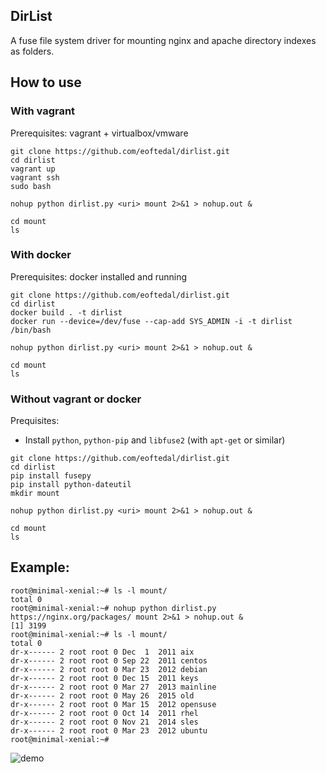 DirList
-------

A fuse file system driver for mounting nginx and apache directory indexes as folders.

## How to use


### With vagrant

Prerequisites: vagrant + virtualbox/vmware

```
git clone https://github.com/eoftedal/dirlist.git
cd dirlist
vagrant up
vagrant ssh
sudo bash

nohup python dirlist.py <uri> mount 2>&1 > nohup.out &

cd mount
ls
```

### With docker

Prerequisites: docker installed and running

```
git clone https://github.com/eoftedal/dirlist.git
cd dirlist
docker build . -t dirlist
docker run --device=/dev/fuse --cap-add SYS_ADMIN -i -t dirlist /bin/bash

nohup python dirlist.py <uri> mount 2>&1 > nohup.out &

cd mount
ls
```

### Without vagrant or docker

Prequisites:
* Install `python`, `python-pip` and `libfuse2` (with `apt-get` or similar)

```
git clone https://github.com/eoftedal/dirlist.git
cd dirlist
pip install fusepy
pip install python-dateutil
mkdir mount

nohup python dirlist.py <uri> mount 2>&1 > nohup.out &

cd mount
ls
```


## Example:

```
root@minimal-xenial:~# ls -l mount/
total 0
root@minimal-xenial:~# nohup python dirlist.py https://nginx.org/packages/ mount 2>&1 > nohup.out &
[1] 3199
root@minimal-xenial:~# ls -l mount/
total 0
dr-x------ 2 root root 0 Dec  1  2011 aix
dr-x------ 2 root root 0 Sep 22  2011 centos
dr-x------ 2 root root 0 Mar 23  2012 debian
dr-x------ 2 root root 0 Dec 15  2011 keys
dr-x------ 2 root root 0 Mar 27  2013 mainline
dr-x------ 2 root root 0 May 26  2015 old
dr-x------ 2 root root 0 Mar 15  2012 opensuse
dr-x------ 2 root root 0 Oct 14  2011 rhel
dr-x------ 2 root root 0 Nov 21  2014 sles
dr-x------ 2 root root 0 Mar 23  2012 ubuntu
root@minimal-xenial:~#
```
![demo](demo.gif)
